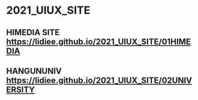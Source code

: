 # 2021_UIUX_SITE
## HIMEDIA SITE https://lidiee.github.io/2021_UIUX_SITE/01HIMEDIA
## HANGUNUNIV https://lidiee.github.io/2021_UIUX_SITE/02UNIVERSITY
